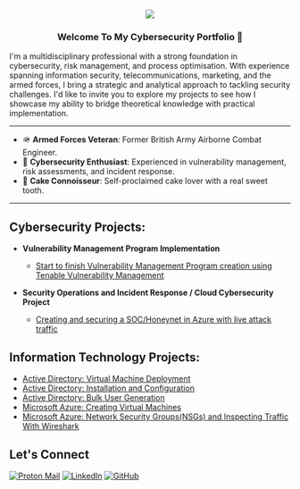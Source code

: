 <h1 align="center">
    <img src="https://readme-typing-svg.herokuapp.com/?font=Righteous&size=35&color=000000&center=true&vCenter=true&width=500&height=70&duration=2000&lines=Hey!+👋;+I'm+Ruben+Clarke!;" />
</h1>


 <h3 align="center"> Welcome To My Cybersecurity Portfolio 🔐</h3>
I'm a multidisciplinary professional with a strong foundation in cybersecurity, risk management, and process optimisation. With experience spanning information security, telecommunications, marketing, and the armed forces, I bring a strategic and analytical approach to tackling security challenges.  I'd like to invite you to explore my projects to see how I showcase my ability to bridge theoretical knowledge with practical implementation.

---

- 🪖 **Armed Forces Veteran**: Former British Army Airborne Combat Engineer.
- 🔐 **Cybersecurity Enthusiast**: Experienced in vulnerability management, risk assessments, and incident response.
- 🍰 **Cake Connoisseur**: Self-proclaimed cake lover with a real sweet tooth.

---

##  Cybersecurity Projects:

- **Vulnerability Management Program Implementation**
  - [Start to finish Vulnerability Management Program creation using Tenable Vulnerability Management]([https://github.com](https://github.com/itsrubenclarke/vulnerability-management-program/blob/main/README.md))

- **Security Operations and Incident Response / Cloud Cybersecurity Project**
  - [Creating and securing a SOC/Honeynet in Azure with live attack traffic](https://github.com)
    
 <!--
- **Governance, Risk and Compliance Capstone Project**
  - [Design comprehensive Corporate Cybersecurity Program using the NIST CSF 2.0 Framework](https://github.com) 
-->

##  Information Technology Projects:
  - [Active Directory: Virtual Machine Deployment](https://github.com/itsrubenclarke/ad-vm-deploy)
  - [Active Directory: Installation and Configuration](https://github.com/itsrubenclarke/ad-install-and-config)   
  - [Active Directory: Bulk User Generation](https://github.com/itsrubenclarke/ad-bulk-user-generation)
  - [Microsoft Azure: Creating Virtual Machines](https://github.com/itsrubenclarke/azure-vm-setup)
  - [Microsoft Azure: Network Security Groups(NSGs) and Inspecting Traffic With Wireshark](https://github.com/itsrubenclarke/azure-network-traffic-analysis)
    
## Let's Connect
[![Proton Mail](https://img.shields.io/badge/Proton%20Mail-000000?logo=protonmail&logoColor=fff)](mailto:ruclarke@protonmail.com)
[![LinkedIn](https://img.shields.io/badge/LinkedIn-Connect-black?logo=linkedin)](https://www.linkedin.com/in/itsrubenclarke/)
[![GitHub](https://img.shields.io/badge/GitHub-itsrubenclarke-black?logo=github)](https://github.com/itsrubenclarke)
